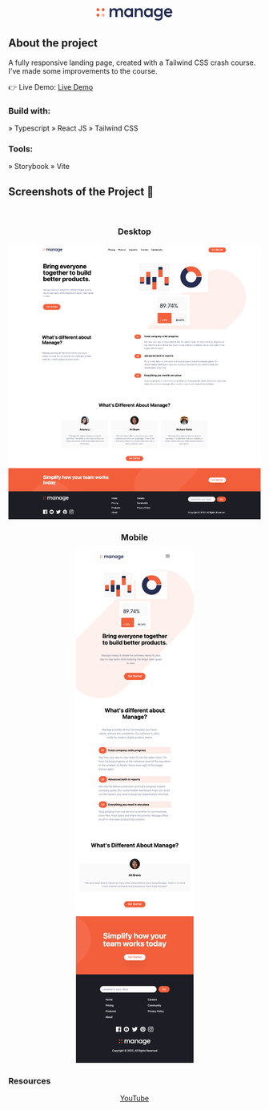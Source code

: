 <div align='center'><img style="width:30%" src='src/img/logo.svg'/></div>

 <h2>About the project</h2>

   <p>A fully responsive landing page, created with a Tailwind CSS crash course. I've made some improvements to the course. </p>

👉 Live Demo: <a href='https://tailwind-landing-page-crash-course.vercel.app/'>Live Demo</a>

 <h3>Build with:</h3>

» Typescript
» React JS
» Tailwind CSS

 <h3>Tools:</h3>

» Storybook
» Vite

 <h2>Screenshots of the Project 📸</h2>
 <br>
 <div align='center'>
 <h3>Desktop</h3>
 <img src='src/img/screenshot-desktop.png'/>

 <h3>Mobile</h3>
 <div>
 <img src='src/img/screenshot-mobile.png'/>

 <h3 align='left'>Resources</h3>
 <a href='https://www.youtube.com/watch?v=dFgzHOX84xQ&t=1805s'>YouTube</a>
 </div>

